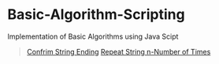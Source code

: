 # Basic-Algorithm-Scripting
Implementation of Basic Algorithms using Java Scipt
> [Confrim String Ending](./Confirm%20String%20Ending)
> [Repeat String n-Number of Times](./Repeat%20a%20String%20n-Number%20of%20Times)
